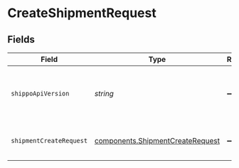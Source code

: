 # CreateShipmentRequest


## Fields

| Field                                                                                | Type                                                                                 | Required                                                                             | Description                                                                          | Example                                                                              |
| ------------------------------------------------------------------------------------ | ------------------------------------------------------------------------------------ | ------------------------------------------------------------------------------------ | ------------------------------------------------------------------------------------ | ------------------------------------------------------------------------------------ |
| `shippoApiVersion`                                                                   | *string*                                                                             | :heavy_minus_sign:                                                                   | String used to pick a non-default API version to use                                 | 2018-02-08                                                                           |
| `shipmentCreateRequest`                                                              | [components.ShipmentCreateRequest](../../models/components/shipmentcreaterequest.md) | :heavy_minus_sign:                                                                   | Shipment details and contact info.                                                   |                                                                                      |